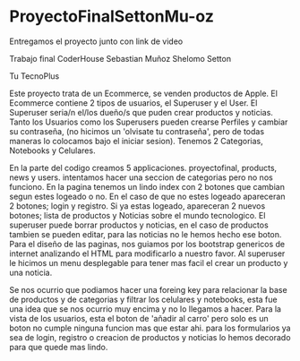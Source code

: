 # ProyectoFinalSettonMu-oz
Entregamos el proyecto junto con link de video

Trabajo final CoderHouse Sebastian Muñoz Shelomo Setton

Tu TecnoPlus

Este proyecto trata de un Ecommerce, se venden productos de Apple.
El Ecommerce contiene 2 tipos de usuarios, el Superuser y el User.
El Superuser seria/n el/los dueño/s que puden crear productos y noticias.
Tanto los Usuarios como los Superusers pueden crearse Perfiles y cambiar su contraseña, (no hicimos un 'olvisate tu contraseña', pero de todas maneras lo colocamos bajo el iniciar sesion).
Tenemos 2 Categorias, Notebooks y Celulares.

En la parte del codigo creamos 5 applicaciones. proyectofinal, products, news y users. intentamos hacer una seccion de categorias pero no nos funciono.
En la pagina tenemos un lindo index con 2 botones que cambian segun estes logeado o no. En el caso de que no estes logeado apareceran 2 botones; login y registro.
Si ya estas logeado, apareceran 2 nuevos botones; lista de productos y Noticias sobre el mundo tecnologico.
El superuser puede borrar productos y noticias, en el caso de productos tambien se pueden editar, para las noticias no le hemos hecho ese boton. 
Para el diseño de las paginas, nos guiamos por los bootstrap genericos de internet analizando el HTML para modificarlo a nuestro favor.
Al superuser le hicimos un menu desplegable para tener mas facil el crear un producto y una noticia.

Se nos ocurrio que podiamos hacer una foreing key para relacionar la base de productos y de categorias y filtrar los celulares y notebooks, esta fue una idea que se nos ocurrio muy encima y no lo llegamos a hacer.
Para la vista de los usuarios, esta el boton de 'añadir al carro' pero solo es un boton no cumple ninguna funcion mas que estar ahi.
para los formularios ya sea de login, registro o creacion de productos y noticias lo hemos decorado para que quede mas lindo.
